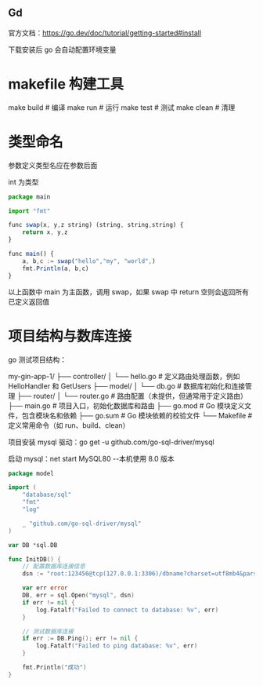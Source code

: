 ## Gd

官方文档：https://go.dev/doc/tutorial/getting-started#install

下载安装后 go 会自动配置环境变量

# makefile 构建工具

make build # 编译
make run # 运行
make test # 测试
make clean # 清理

# 类型命名

参数定义类型名应在参数后面

int 为类型

```js
package main

import "fmt"

func swap(x, y,z string) (string, string,string) {
	return x, y,z
}

func main() {
	a, b,c := swap("hello","my", "world",)
	fmt.Println(a, b,c)
}
```

以上函数中 main 为主函数，调用 swap，如果 swap 中 return 空则会返回所有已定义返回值

# 项目结构与数库连接

go 测试项目结构：

my-gin-app-1/
├── controller/
│ └── hello.go # 定义路由处理函数，例如 HelloHandler 和 GetUsers
├── model/
│ └── db.go # 数据库初始化和连接管理
├── router/
│ └── router.go # 路由配置（未提供，但通常用于定义路由）
├── main.go # 项目入口，初始化数据库和路由
├── go.mod # Go 模块定义文件，包含模块名和依赖
├── go.sum # Go 模块依赖的校验文件
└── Makefile # 定义常用命令（如 run、build、clean）

项目安装 mysql 驱动：go get -u github.com/go-sql-driver/mysql

启动 mysql：net start MySQL80 --本机使用 8.0 版本

<!-- 配置数据库连接服务 -->

```go
package model

import (
	"database/sql"
	"fmt"
	"log"

	_ "github.com/go-sql-driver/mysql"
)

var DB *sql.DB

func InitDB() {
	// 配置数据库连接信息
	dsn := "root:123456@tcp(127.0.0.1:3306)/dbname?charset=utf8mb4&parseTime=True&loc=Local"

	var err error
	DB, err = sql.Open("mysql", dsn)
	if err != nil {
		log.Fatalf("Failed to connect to database: %v", err)
	}

	// 测试数据库连接
	if err := DB.Ping(); err != nil {
		log.Fatalf("Failed to ping database: %v", err)
	}

	fmt.Println("成功")
}
```
